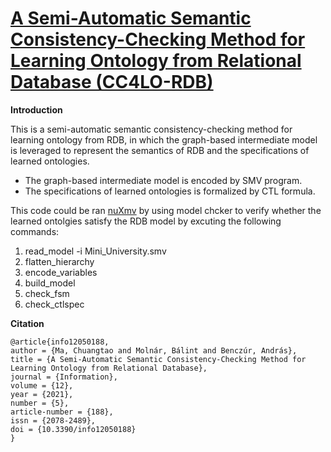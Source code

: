 # [A Semi-Automatic Semantic Consistency-Checking Method for Learning Ontology from Relational Database (CC4LO-RDB)](https://www.mdpi.com/2078-2489/12/5/188/htm)

**Introduction**

This is a semi-automatic semantic consistency-checking method for learning ontology from RDB, in which the graph-based intermediate model is leveraged to represent the semantics of RDB and the specifications of learned ontologies.
- The graph-based intermediate model is encoded by SMV program.
- The specifications of learned ontologies is formalized by CTL formula.

This code could be ran [nuXmv](https://nusmv.fbk.eu/) by using model chcker to verify whether the learned ontolgies satisfy the RDB model by excuting the following commands:
1. read_model -i Mini_University.smv
2. flatten_hierarchy
3. encode_variables
4. build_model
5. check_fsm
6. check_ctlspec

**Citation**
```
@article{info12050188,
author = {Ma, Chuangtao and Molnár, Bálint and Benczúr, András},
title = {A Semi-Automatic Semantic Consistency-Checking Method for Learning Ontology from Relational Database},
journal = {Information},
volume = {12},
year = {2021},
number = {5},
article-number = {188},
issn = {2078-2489},
doi = {10.3390/info12050188}
}
```
